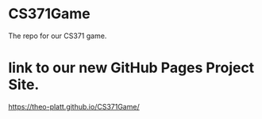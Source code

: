 # CS371Game
The repo for our CS371 game.
# link to our new GitHub Pages Project Site.
https://theo-platt.github.io/CS371Game/